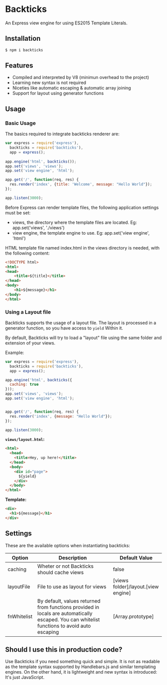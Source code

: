 # Backticks

An Express view engine for using ES2015 Template Literals.

## Installation

```bash
$ npm i backticks
```

## Features

* Compiled and interpreted by V8 (minimun overhead to the project)
* Learning new syntax is not required
* Niceties like automatic escaping & automatic array joining
* Support for layout using generator functions


## Usage

### Basic Usage

The basics required to integrate backticks renderer are:

```javascript
var express = require('express'),
  backticks = require('backticks'),
  app = express();
  
app.engine('html', backticks());
app.set('views', 'views');
app.set('view engine', 'html');

app.get('/', function(req, res) {
  res.render('index', {title: 'Welcome', message: "Hello World"});
});

app.listen(3000);
```

Before Express can render template files, the following application settings must be set:

- views, the directory where the template files are located. Eg: app.set('views', './views')
- view engine, the template engine to use. Eg: app.set('view engine', 'html')

HTML template file named index.html in the views directory is needed, with the following content:

```html
<!DOCTYPE html>
<html>
<head>
    <title>${title}</title>
</head>
<body>
    <h1>${message}</h1>
</body>
</html>
```

### Using a Layout file

Backticks supports the usage of a layout file. The layout is processed in a generator function, so you have access to `yield` Within it.

By default, Backticks will try to load a "layout" file using the same folder and extension of your views.

Example:


```javascript
var express = require('express'),
  backticks = require('backticks'),
  app = express();

app.engine('html', backticks({
  caching: true
}));
app.set('views', 'views');
app.set('view engine', 'html');


app.get('/', function(req, res) {
  res.render('index', {message: "Hello World"});
});

app.listen(3000);
```

**`views/layout.html`:**  

```html
<html>
  <head>
    <title>Hey, up here!</title>
  </head>
  <body>
    <div id="page">
      ${yield}
    </div>
  </body>
</html>
```

**Template:**  

```html
<div>
  <h1>${message}</h1>
</div>
```

## Settings

These are the available options when instantiating backticks:

| Option  | Description | Default Value
|---|---|---|
| caching  | Wheter or not Backticks should cache views | false |
| layoutFile | File to use as layout for views | [views folder]/layout.[view engine]
| fnWhitelist | By default, values returned from functions provided in locals are automatically escaped. You can whitelist functions to avoid auto escaping  | [Array.prototype]


## Should I use this in production code?  

Use Backticks if you need something quick and simple. It is not as readable as the template syntax supported by Handlebars.js and similar templating engines. On the other hand, it is lightweight and new syntax is introduced: It's just JavaScript.